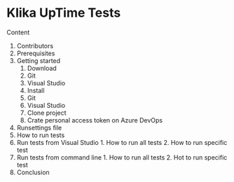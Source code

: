 # Klika UpTime Tests

Content
1.  Contributors
2.  Prerequisites
3.  Getting started
    1.  Download
       1.  Git
       2.  Visual Studio
    2.   Install
       1.   Git
       2.   Visual Studio
    3.   Clone project
    4.   Crate personal access token on Azure DevOps
4.   Runsettings file
5.   How to run tests
   1.   Run tests from Visual Studio
      1.   How to run all tests
      2.   How to run specific test
   2.   Run tests from command line
      1.   How to run all tests
      2.   Hot to run specific test
6.   Conclusion
   
    
      

